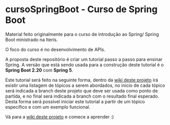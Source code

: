 # cursoSpringBoot - Curso de Spring Boot
Material feito originalmente para o curso de introdução ao  Spring/ Spring Boot ministrado na Iteris.

O foco do curso é no desenvolvimento de APIs.

A proposta deste repositório é criar um tutorial passo a passo para ensinar Spring. A versão que está sendo usada para a construção deste tutorial é o **Spring Boot 2.20** com **Spring 5**.

Este tutorial será feito na seguinte forma, dentro da [wiki deste projeto](https://github.com/douglasfernandesjr/cursoSpringBoot/wiki) irá existir uma listagem de tópicos a serem abordados, no inicio de cada tópico será indicada a branch deste projeto que deve ser usada como ponto de partida, e no final será indicada a branch com o resultado final esperado. Desta forma será possível iniciar este tutorial a partir de um tópico específico e com um exemplo funcional.

Vá para a  [wiki deste projeto](https://github.com/douglasfernandesjr/cursoSpringBoot/wiki)  e comece a aprender :)